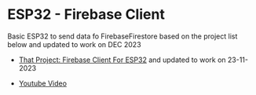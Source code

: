 # ESP32 - Firebase Client

Basic ESP32 to send data fo FirebaseFirestore based on the project list below and updated to work on DEC 2023
- [That Project: Firebase Client For ESP32](https://github.com/0015/ThatProject/tree/master/FIREBASE/Cloud_Firestore_Application/2_Firebase_Client) and updated to work on 23-11-2023

- [Youtube Video](https://www.youtube.com/watch?v=KiF9uGFkA_o&t=442s&ab_channel=ThatProject)
